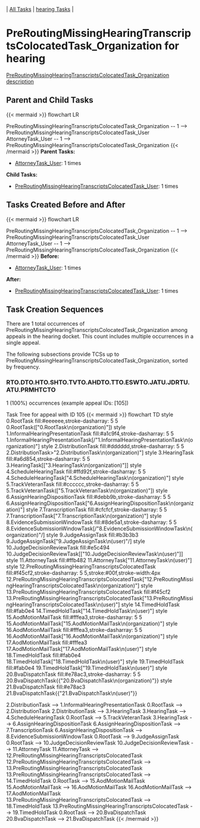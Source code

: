 ---
---
<!-- DO NOT EDIT THIS FILE.  This file is autogenerated. -->
| [All Tasks](../alltasks.md) | [hearing Tasks](tasklist.md) |

# PreRoutingMissingHearingTranscriptsColocatedTask_Organization for hearing

[PreRoutingMissingHearingTranscriptsColocatedTask_Organization description](../task_descr/PreRoutingMissingHearingTranscriptsColocatedTask_Organization.md)

## Parent and Child Tasks

{{< mermaid >}}
flowchart LR

PreRoutingMissingHearingTranscriptsColocatedTask_Organization -- 1 --> PreRoutingMissingHearingTranscriptsColocatedTask_User
AttorneyTask_User -- 1 --> PreRoutingMissingHearingTranscriptsColocatedTask_Organization
{{< /mermaid >}}
**Parent Tasks:**

   * [AttorneyTask_User](AttorneyTask_User.md): 1 times

**Child Tasks:**

   * [PreRoutingMissingHearingTranscriptsColocatedTask_User](PreRoutingMissingHearingTranscriptsColocatedTask_User.md): 1 times

## Tasks Created Before and After

{{< mermaid >}}
flowchart LR

PreRoutingMissingHearingTranscriptsColocatedTask_Organization -- 1 --> PreRoutingMissingHearingTranscriptsColocatedTask_User
AttorneyTask_User -- 1 --> PreRoutingMissingHearingTranscriptsColocatedTask_Organization
{{< /mermaid >}}
**Before:**

   * [AttorneyTask_User](AttorneyTask_User.md): 1 times

**After:**

   * [PreRoutingMissingHearingTranscriptsColocatedTask_User](PreRoutingMissingHearingTranscriptsColocatedTask_User.md): 1 times

## Task Creation Sequences

There are 1 total occurrences of PreRoutingMissingHearingTranscriptsColocatedTask_Organization among appeals in the hearing docket.  This count includes multiple occurrences in a single appeal.

The following subsections provide TCSs up to PreRoutingMissingHearingTranscriptsColocatedTask_Organization, sorted by frequency.

### RTO.DTO.HTO.SHTO.TVTO.AHDTO.TTO.ESWTO.JATU.JDRTU.ATU.PRMHTCTO

1 (100%) occurrences (example appeal IDs: [105])

Task Tree for appeal with ID 105
{{< mermaid >}}
flowchart TD
style 0.RootTask fill:#eeeeee,stroke-dasharray: 5 5
  0.RootTask(["0.RootTask\n(organization)"])
style 1.InformalHearingPresentationTask fill:#a1c9f4,stroke-dasharray: 5 5
  1.InformalHearingPresentationTask[/"1.InformalHearingPresentationTask\n(organization)"\]
style 2.DistributionTask fill:#dddddd,stroke-dasharray: 5 5
  2.DistributionTask>"2.DistributionTask\n(organization)"]
style 3.HearingTask fill:#a6d854,stroke-dasharray: 5 5
  3.HearingTask[["3.HearingTask\n(organization)"]]
style 4.ScheduleHearingTask fill:#ffd92f,stroke-dasharray: 5 5
  4.ScheduleHearingTask["4.ScheduleHearingTask\n(organization)"]
style 5.TrackVeteranTask fill:#cccccc,stroke-dasharray: 5 5
  5.TrackVeteranTask(["5.TrackVeteranTask\n(organization)"])
style 6.AssignHearingDispositionTask fill:#debb9b,stroke-dasharray: 5 5
  6.AssignHearingDispositionTask["6.AssignHearingDispositionTask\n(organization)"]
style 7.TranscriptionTask fill:#cfcfcf,stroke-dasharray: 5 5
  7.TranscriptionTask["7.TranscriptionTask\n(organization)"]
style 8.EvidenceSubmissionWindowTask fill:#8de5a1,stroke-dasharray: 5 5
  8.EvidenceSubmissionWindowTask[/"8.EvidenceSubmissionWindowTask\n(organization)"/]
style 9.JudgeAssignTask fill:#b3b3b3
  9.JudgeAssignTask[\"9.JudgeAssignTask\n(user)"/]
style 10.JudgeDecisionReviewTask fill:#e5c494
  10.JudgeDecisionReviewTask[["10.JudgeDecisionReviewTask\n(user)"]]
style 11.AttorneyTask fill:#ffb482
  11.AttorneyTask["11.AttorneyTask\n(user)"]
style 12.PreRoutingMissingHearingTranscriptsColocatedTask fill:#f45cf2,stroke-dasharray: 5 5,stroke:#00f,stroke-width:4px
  12.PreRoutingMissingHearingTranscriptsColocatedTask["12.PreRoutingMissingHearingTranscriptsColocatedTask\n(organization)"]
style 13.PreRoutingMissingHearingTranscriptsColocatedTask fill:#f45cf2
  13.PreRoutingMissingHearingTranscriptsColocatedTask["13.PreRoutingMissingHearingTranscriptsColocatedTask\n(user)"]
style 14.TimedHoldTask fill:#fab0e4
  14.TimedHoldTask["14.TimedHoldTask\n(user)"]
style 15.AodMotionMailTask fill:#fffea3,stroke-dasharray: 5 5
  15.AodMotionMailTask["15.AodMotionMailTask\n(organization)"]
style 16.AodMotionMailTask fill:#fffea3,stroke-dasharray: 5 5
  16.AodMotionMailTask["16.AodMotionMailTask\n(organization)"]
style 17.AodMotionMailTask fill:#fffea3
  17.AodMotionMailTask["17.AodMotionMailTask\n(user)"]
style 18.TimedHoldTask fill:#fab0e4
  18.TimedHoldTask["18.TimedHoldTask\n(user)"]
style 19.TimedHoldTask fill:#fab0e4
  19.TimedHoldTask["19.TimedHoldTask\n(user)"]
style 20.BvaDispatchTask fill:#e78ac3,stroke-dasharray: 5 5
  20.BvaDispatchTask{{"20.BvaDispatchTask\n(organization)"}}
style 21.BvaDispatchTask fill:#e78ac3
  21.BvaDispatchTask{{"21.BvaDispatchTask\n(user)"}}

2.DistributionTask --> 1.InformalHearingPresentationTask
0.RootTask --> 2.DistributionTask
2.DistributionTask --> 3.HearingTask
3.HearingTask --> 4.ScheduleHearingTask
0.RootTask --> 5.TrackVeteranTask
3.HearingTask --> 6.AssignHearingDispositionTask
6.AssignHearingDispositionTask --> 7.TranscriptionTask
6.AssignHearingDispositionTask --> 8.EvidenceSubmissionWindowTask
0.RootTask --> 9.JudgeAssignTask
0.RootTask --> 10.JudgeDecisionReviewTask
10.JudgeDecisionReviewTask --> 11.AttorneyTask
11.AttorneyTask --> 12.PreRoutingMissingHearingTranscriptsColocatedTask
12.PreRoutingMissingHearingTranscriptsColocatedTask --> 13.PreRoutingMissingHearingTranscriptsColocatedTask
13.PreRoutingMissingHearingTranscriptsColocatedTask --> 14.TimedHoldTask
0.RootTask --> 15.AodMotionMailTask
15.AodMotionMailTask --> 16.AodMotionMailTask
16.AodMotionMailTask --> 17.AodMotionMailTask
13.PreRoutingMissingHearingTranscriptsColocatedTask --> 18.TimedHoldTask
13.PreRoutingMissingHearingTranscriptsColocatedTask --> 19.TimedHoldTask
0.RootTask --> 20.BvaDispatchTask
20.BvaDispatchTask --> 21.BvaDispatchTask
{{< /mermaid >}}


